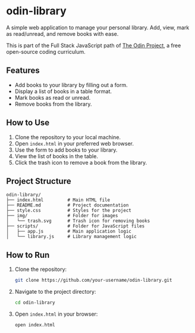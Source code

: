 # odin-library

A simple web application to manage your personal library. Add, view, mark as read/unread, and remove books with ease.

This is part of the Full Stack JavaScript path of [The Odin Project](https://www.theodinproject.com/dashboard), a free open-source coding curriculum.

## Features

- Add books to your library by filling out a form.
- Display a list of books in a table format.
- Mark books as read or unread.
- Remove books from the library.

## How to Use

1. Clone the repository to your local machine.
2. Open `index.html` in your preferred web browser.
3. Use the form to add books to your library.
4. View the list of books in the table.
5. Click the trash icon to remove a book from the library.

## Project Structure

```
odin-library/
├── index.html         # Main HTML file
├── README.md          # Project documentation
├── style.css          # Styles for the project
├── img/               # Folder for images
│   └── trash.svg      # Trash icon for removing books
├── scripts/           # Folder for JavaScript files
│   ├── app.js         # Main application logic
│   └── library.js     # Library management logic
```

## How to Run

1. Clone the repository:
   ```bash
   git clone https://github.com/your-username/odin-library.git
   ```
2. Navigate to the project directory:
   ```bash
   cd odin-library
   ```
3. Open `index.html` in your browser:
   ```bash
   open index.html
   ```



